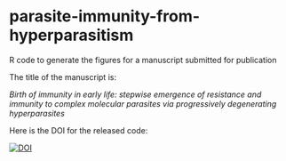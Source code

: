 # parasite-immunity-from-hyperparasitism
R code to generate the figures for a manuscript submitted for publication

The title of the manuscript is:

_Birth of immunity in early life: stepwise emergence of resistance and immunity to complex molecular parasites via progressively degenerating hyperparasites_

Here is the DOI for the released code:

[![DOI](https://zenodo.org/badge/645228514.svg)](https://zenodo.org/badge/latestdoi/645228514)
